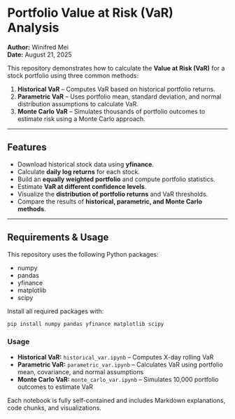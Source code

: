 # Portfolio Value at Risk (VaR) Analysis

**Author:** Winifred Mei  
**Date:** August 21, 2025  

This repository demonstrates how to calculate the **Value at Risk (VaR)** for a stock portfolio using three common methods:

1. **Historical VaR** – Computes VaR based on historical portfolio returns.  
2. **Parametric VaR** – Uses portfolio mean, standard deviation, and normal distribution assumptions to calculate VaR.  
3. **Monte Carlo VaR** – Simulates thousands of portfolio outcomes to estimate risk using a Monte Carlo approach.


---

## Features

- Download historical stock data using **yfinance**.  
- Calculate **daily log returns** for each stock.  
- Build an **equally weighted portfolio** and compute portfolio statistics.  
- Estimate **VaR at different confidence levels**.  
- Visualize the **distribution of portfolio returns** and VaR thresholds.  
- Compare the results of **historical, parametric, and Monte Carlo methods**.  

---

## Requirements & Usage

This repository uses the following Python packages:


- numpy
- pandas
- yfinance
- matplotlib
- scipy


Install all required packages with:


```bash
pip install numpy pandas yfinance matplotlib scipy
```

### Usage

* **Historical VaR:** `historical_var.ipynb` – Computes X-day rolling VaR
* **Parametric VaR:** `parametric_var.ipynb` – Calculates VaR using portfolio mean, covariance, and normal assumptions
* **Monte Carlo VaR:** `monte_carlo_var.ipynb` – Simulates 10,000 portfolio outcomes to estimate VaR

Each notebook is fully self-contained and includes Markdown explanations, code chunks, and visualizations.

```
```


